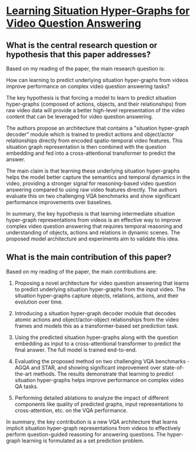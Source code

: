 # [Learning Situation Hyper-Graphs for Video Question Answering](https://arxiv.org/abs/2304.08682)

## What is the central research question or hypothesis that this paper addresses?

 Based on my reading of the paper, the main research question is: 

How can learning to predict underlying situation hyper-graphs from videos improve performance on complex video question answering tasks?

The key hypothesis is that forcing a model to learn to predict situation hyper-graphs (composed of actions, objects, and their relationships) from raw video data will provide a better high-level representation of the video content that can be leveraged for video question answering. 

The authors propose an architecture that contains a "situation hyper-graph decoder" module which is trained to predict actions and object/actor relationships directly from encoded spatio-temporal video features. This situation graph representation is then combined with the question embedding and fed into a cross-attentional transformer to predict the answer. 

The main claim is that learning these underlying situation hyper-graphs helps the model better capture the semantics and temporal dynamics in the video, providing a stronger signal for reasoning-based video question answering compared to using raw video features directly. The authors evaluate this on two challenging VQA benchmarks and show significant performance improvements over baselines.

In summary, the key hypothesis is that learning intermediate situation hyper-graph representations from videos is an effective way to improve complex video question answering that requires temporal reasoning and understanding of objects, actions and relations in dynamic scenes. The proposed model architecture and experiments aim to validate this idea.


## What is the main contribution of this paper?

 Based on my reading of the paper, the main contributions are:

1. Proposing a novel architecture for video question answering that learns to predict underlying situation hyper-graphs from the input video. The situation hyper-graphs capture objects, relations, actions, and their evolution over time. 

2. Introducing a situation hyper-graph decoder module that decodes atomic actions and object/actor-object relationships from the video frames and models this as a transformer-based set prediction task.

3. Using the predicted situation hyper-graphs along with the question embedding as input to a cross-attentional transformer to predict the final answer. The full model is trained end-to-end.

4. Evaluating the proposed method on two challenging VQA benchmarks - AGQA and STAR, and showing significant improvement over state-of-the-art methods. The results demonstrate that learning to predict situation hyper-graphs helps improve performance on complex video QA tasks.

5. Performing detailed ablations to analyze the impact of different components like quality of predicted graphs, input representations to cross-attention, etc. on the VQA performance.

In summary, the key contribution is a new VQA architecture that learns implicit situation hyper-graph representations from videos to effectively perform question-guided reasoning for answering questions. The hyper-graph learning is formulated as a set prediction problem.
